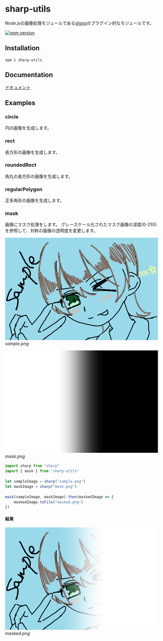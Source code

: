 # sharp-utils
Node.jsの画像処理モジュールである[sharp](https://www.npmjs.com/package/sharp)のプラグイン的なモジュールです。

[![npm version](https://badge.fury.io/js/sharp-utils.svg)](https://badge.fury.io/js/sharp-utils)

## Installation
```
npm i sharp-utils
```

## Documentation
[ドキュメント](./docs/modules.md)

## Examples

### circle
円の画像を生成します。

### rect
長方形の画像を生成します。

### roundedRect
角丸の長方形の画像を生成します。

### regularPolygon
正多角形の画像を生成します。

### mask
画像にマスク処理をします。
グレースケール化されたマスク画像の深度(0-255)を参照して、対称の画像の透明度を変更します。

![サンプル画像](./sample/sample.png "サンプル画像")
*sample.png*

![マスク画像](./sample/mask.png "マスク画像")
*mask.png*

```ts
import sharp from "sharp"
import { mask } from "sharp-utils"

let sampleImage = sharp("sample.png")
let maskImage = sharp("mask.png")

mask(sampleImage, maskImage).then(maskedImage => {
    maskedImage.toFile("masked.png")
})
```

#### 結果
![マスク処理後の画像](./sample/masked.png "マスク処理後の画像")
*masked.png*






